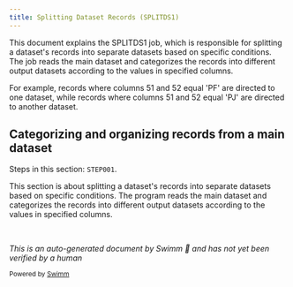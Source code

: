 ```yaml
---
title: Splitting Dataset Records (SPLITDS1)
---
```

This document explains the SPLITDS1 job, which is responsible for splitting a dataset's records into separate datasets based on specific conditions. The job reads the main dataset and categorizes the records into different output datasets according to the values in specified columns.

For example, records where columns 51 and 52 equal 'PF' are directed to one dataset, while records where columns 51 and 52 equal 'PJ' are directed to another dataset.

## Categorizing and organizing records from a main dataset

Steps in this section: `STEP001`.

This section is about splitting a dataset's records into separate datasets based on specific conditions. The program reads the main dataset and categorizes the records into different output datasets according to the values in specified columns.

&nbsp;

*This is an auto-generated document by Swimm 🌊 and has not yet been verified by a human*

<SwmMeta version="3.0.0" repo-id="Z2l0aHViJTNBJTNBbWFpbmZyYW1lJTNBJTNBU3dpbW0tRGVtbw==" repo-name="mainframe"><sup>Powered by [Swimm](/)</sup></SwmMeta>
